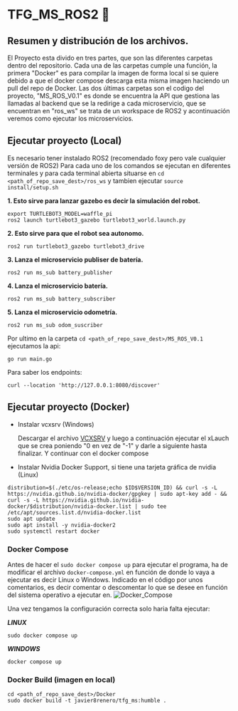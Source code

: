 # TFG_MS_ROS2 :robot:
## Resumen y distribución de los archivos.

El Proyecto esta divido en tres partes, que son las diferentes carpetas dentro del repositorio. Cada una de las carpetas cumple una función, la primera "Docker" es para compilar la imagen de forma local si se quiere debido a que el docker compose descarga esta misma imagen haciendo un pull del repo de Docker.
Las dos últimas carpetas son el codigo del proyecto, "MS_ROS_V0.1" es donde se encuentra la API que gestiona las llamadas al backend que se la redirige a cada microservicio, que se encuentran en "ros_ws" se trata de un workspace de ROS2 y acontinuación veremos como ejecutar los microservicios.

## Ejecutar proyecto (Local)
Es necesario tener instalado ROS2 (recomendado foxy pero vale cualquier versión de ROS2)
Para cada uno de los comandos se ejecutan en diferentes terminales y para cada terminal abierta situarse en `cd <path_of_repo_save_dest>/ros_ws` y tambien ejecutar `source install/setup.sh`

**1. Esto sirve para lanzar gazebo es decir la simulación del robot.**
```shell
export TURTLEBOT3_MODEL=waffle_pi
ros2 launch turtlebot3_gazebo turtlebot3_world.launch.py
```

**2. Esto sirve para que el robot sea autonomo.**
```shell
ros2 run turtlebot3_gazebo turtlebot3_drive
```
**3. Lanza el microservicio publiser de batería.**
```shell
ros2 run ms_sub battery_publisher
```
**4. Lanza el microservicio batería.**
```shell
ros2 run ms_sub battery_subscriber
```
**5. Lanza el microservicio odometría.**
```shell
ros2 run ms_sub odom_suscriber
```
Por ultimo en la carpeta `cd <path_of_repo_save_dest>/MS_ROS_V0.1` ejecutamos la api:

```shell
go run main.go
```
Para saber los endpoints:
```shell
curl --location 'http://127.0.0.1:8080/discover'
```
## Ejecutar proyecto (Docker)

- Instalar vcxsrv (Windows)
  
  Descargar el archivo [VCXSRV](https://sourceforge.net/projects/vcxsrv/) y luego a continuación ejecutar el xLauch que se crea poniendo "0 en vez de "-1" y darle a siguiente hasta finalizar.
  Y continuar con el docker compose

- Instalar Nvidia Docker Support, si tiene una tarjeta gráfica de nvidia (Linux)
```shell
distribution=$(./etc/os-release;echo $ID$VERSION_ID) && curl -s -L https://nvidia.github.io/nvidia-docker/gpgkey | sudo apt-key add - && curl -s -L https://nvidia.github.io/nvidia-docker/$distribution/nvidia-docker.list | sudo tee /etc/apt/sources.list.d/nvidia-docker.list
sudo apt update
sudo apt install -y nvidia-docker2
sudo systemctl restart docker
```
### Docker Compose 
Antes de hacer el `sudo docker compose up` para ejecutar el programa, ha de modificar el archivo `docker-compose.yml` en función de donde lo vaya a ejecutar es decir Linux o Windows.
Indicado en el código  por unos comentarios, es decir comentar o descomentar lo que se desee en función del sistema operativo a ejecutar en.
![Docker_Compose](https://github.com/JavierRenero/TFG_MS_ROS/assets/47631050/b5513acf-985b-487b-9169-1b4305036db1)


Una vez tengamos la configuración correcta solo haria falta ejecutar:

***LINUX***
```shell
sudo docker compose up
```
***WINDOWS***
```shell
docker compose up
```
### Docker Build (imagen en local)

```shell
cd <path_of_repo_save_dest>/Docker
sudo docker build -t javier8renero/tfg_ms:humble .
```

